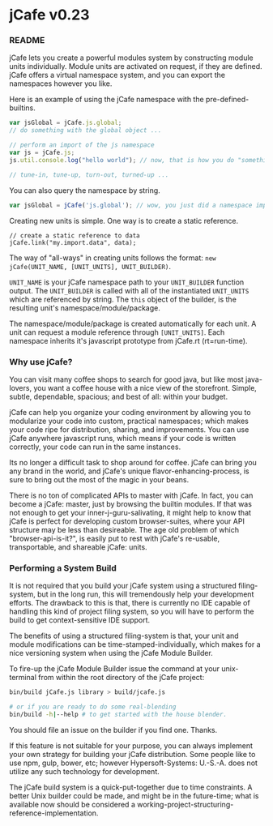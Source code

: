 # jCafe v0.23

### README

jCafe lets you create a powerful modules system by constructing module units individually. Module units are activated on request, if they are defined. jCafe offers a virtual namespace system, and you can export the namespaces however you like.

Here is an example of using the jCafe namespace with the pre-defined-builtins.

```javascript
var jsGlobal = jCafe.js.global;
// do something with the global object ...

// perform an import of the js namespace
var js = jCafe.js;
js.util.console.log("hello world"); // now, that is how you do "something"

// tune-in, tune-up, turn-out, turned-up ...
```

You can also query the namespace by string.
```javascript
var jsGlobal = jCafe('js.global'); // wow, you just did a namespace import!
```

Creating new units is simple. One way is to create a static reference.
```
// create a static reference to data
jCafe.link("my.import.data", data);
```

The way of "all-ways" in creating units follows the format: `new jCafe(UNIT_NAME, [UNIT_UNITS], UNIT_BUILDER)`.


`UNIT_NAME` is your jCafe namespace path to your `UNIT_BUILDER` function output.
The `UNIT_BUILDER` is called with all of the instantiated  `UNIT_UNITS` which
are referenced by string. The `this` object of the builder, is the resulting
unit's namespace/module/package.

The namespace/module/package is created automatically for each unit. A unit can
request a module reference through `[UNIT_UNITS]`. Each namespace inherits it's
javascript prototype from jCafe.rt (rt=run-time).


### Why use jCafe?
You can visit many coffee shops to search for good java, but like most java-lovers, you want a coffee house with a nice view of the storefront. Simple, subtle, dependable, spacious; and best of all: within your budget.

jCafe can help you organize your coding environment by allowing you to modularize your code into custom, practical namespaces; which makes your code ripe for distribution, sharing, and improvements. You can use jCafe anywhere javascript runs, which means if your code is written correctly, your code can run in the same instances.

Its no longer a difficult task to shop around for coffee. jCafe can bring you any brand in the world, and jCafe's unique flavor-enhancing-process, is sure to bring out the most of the magic in your beans.

There is no ton of complicated APIs to master with jCafe. In fact, you can
become a jCafe: master, just by browsing the builtin modules. If that was not 
enough to get your inner-j-guru-salivating, it might help to know that jCafe is 
perfect for developing custom browser-suites, where your API structure may be 
less than desireable. The age old problem of which "browser-api-is-it?", is 
easily put to rest with jCafe's re-usable, transportable, and shareable jCafe:
units.

### Performing a System Build
It is not required that you build your jCafe system using a structured
filing-system, but in the long run, this will tremendously help your
development efforts. The drawback to this is that, there is currently no IDE
capable of handling this kind of project filing system, so you will have to
perform the build to get context-sensitive IDE support.

The benefits of using a structured filing-system is that, your unit and module
modifications can be time-stamped-individually, which makes for a nice
versioning system when using the jCafe Module Builder.

To fire-up the jCafe Module Builder issue the command at your unix-terminal
from within the root directory of the jCafe project:

```bash
bin/build jCafe.js library > build/jcafe.js

# or if you are ready to do some real-blending
bin/build -h|--help # to get started with the house blender.
```

You should file an issue on the builder if you find one. Thanks.

If this feature is not suitable for your purpose, you can always implement
your own strategy for building your jCafe distribution. Some people like to
use npm, gulp, bower, etc; however Hypersoft-Systems: U.-S.-A. does not utilize
any such technology for development.

The jCafe build system is a quick-put-together due to time constraints.
A better Unix builder could be made, and might be in the future-time; what is
available now should be considered a working-project-structuring-reference-implementation.

